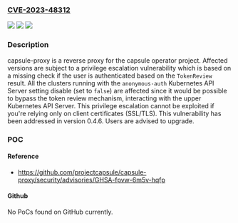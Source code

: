 ### [CVE-2023-48312](https://cve.mitre.org/cgi-bin/cvename.cgi?name=CVE-2023-48312)
![](https://img.shields.io/static/v1?label=Product&message=capsule-proxy&color=blue)
![](https://img.shields.io/static/v1?label=Version&message=%3C%200.4.6%20&color=brightgreen)
![](https://img.shields.io/static/v1?label=Vulnerability&message=CWE-287%3A%20Improper%20Authentication&color=brightgreen)

### Description

capsule-proxy is a reverse proxy for the capsule operator project. Affected versions are subject to a privilege escalation vulnerability which is based on a missing check if the user is authenticated based on the `TokenReview` result. All the clusters running with the `anonymous-auth` Kubernetes API Server setting disable (set to `false`) are affected since it would be possible to bypass the token review mechanism, interacting with the upper Kubernetes API Server. This privilege escalation cannot be exploited if you're relying only on client certificates (SSL/TLS). This vulnerability has been addressed in version 0.4.6. Users are advised to upgrade.

### POC

#### Reference
- https://github.com/projectcapsule/capsule-proxy/security/advisories/GHSA-fpvw-6m5v-hqfp

#### Github
No PoCs found on GitHub currently.

